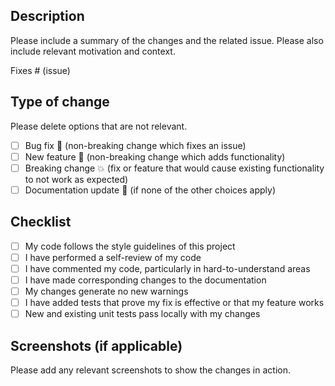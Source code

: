 ## Description

Please include a summary of the changes and the related issue. Please also include relevant motivation and context.

Fixes # (issue)

## Type of change

Please delete options that are not relevant.

- [ ] Bug fix 🐛 (non-breaking change which fixes an issue)
- [ ] New feature 🚀 (non-breaking change which adds functionality)
- [ ] Breaking change 💥 (fix or feature that would cause existing functionality to not work as expected)
- [ ] Documentation update 📝 (if none of the other choices apply)

## Checklist

- [ ] My code follows the style guidelines of this project
- [ ] I have performed a self-review of my code
- [ ] I have commented my code, particularly in hard-to-understand areas
- [ ] I have made corresponding changes to the documentation
- [ ] My changes generate no new warnings
- [ ] I have added tests that prove my fix is effective or that my feature works
- [ ] New and existing unit tests pass locally with my changes

## Screenshots (if applicable)

Please add any relevant screenshots to show the changes in action.
